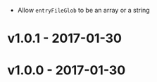 - Allow `entryFileGlob` to be an array or a string

# v1.0.1 - **2017-01-30**
# v1.0.0 - **2017-01-30**

